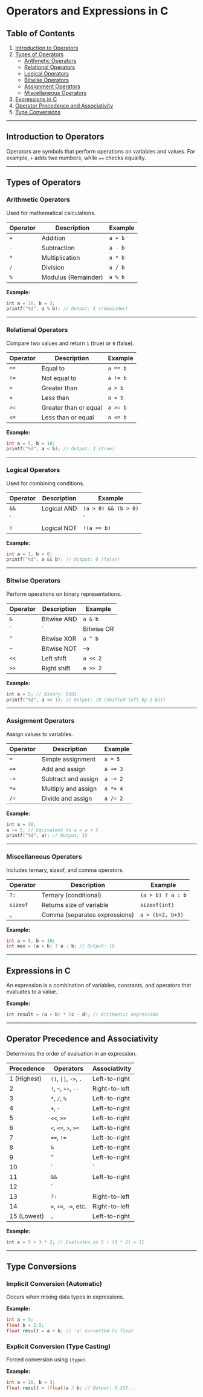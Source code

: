 
# Operators and Expressions in C

## Table of Contents
1. [Introduction to Operators](#introduction-to-operators)
2. [Types of Operators](#types-of-operators)
   - [Arithmetic Operators](#arithmetic-operators)
   - [Relational Operators](#relational-operators)
   - [Logical Operators](#logical-operators)
   - [Bitwise Operators](#bitwise-operators)
   - [Assignment Operators](#assignment-operators)
   - [Miscellaneous Operators](#miscellaneous-operators)
3. [Expressions in C](#expressions-in-c)
4. [Operator Precedence and Associativity](#operator-precedence-and-associativity)
5. [Type Conversions](#type-conversions)

---

## Introduction to Operators
Operators are symbols that perform operations on variables and values. For example, `+` adds two numbers, while `==` checks equality.

---

## Types of Operators

### Arithmetic Operators
Used for mathematical calculations.

| Operator | Description          | Example  |
|----------|----------------------|----------|
| `+`      | Addition            | `a + b`  |
| `-`      | Subtraction         | `a - b`  |
| `*`      | Multiplication      | `a * b`  |
| `/`      | Division            | `a / b`  |
| `%`      | Modulus (Remainder) | `a % b`  |

**Example:**
```c
int a = 10, b = 3;
printf("%d", a % b); // Output: 1 (remainder)
```

---

### Relational Operators
Compare two values and return `1` (true) or `0` (false).

| Operator | Description          | Example  |
|----------|----------------------|----------|
| `==`     | Equal to             | `a == b` |
| `!=`     | Not equal to         | `a != b` |
| `>`      | Greater than         | `a > b`  |
| `<`      | Less than            | `a < b`  |
| `>=`     | Greater than or equal| `a >= b` |
| `<=`     | Less than or equal   | `a <= b` |

**Example:**
```c
int a = 5, b = 10;
printf("%d", a < b); // Output: 1 (true)
```

---

### Logical Operators
Used for combining conditions.

| Operator | Description          | Example            |
|----------|----------------------|--------------------|
| `&&`     | Logical AND          | `(a > 0) && (b > 0)`|
| `||`     | Logical OR           | `(a > 0) || (b > 0)`|
| `!`      | Logical NOT          | `!(a == b)`         |

**Example:**
```c
int a = 1, b = 0;
printf("%d", a && b); // Output: 0 (false)
```

---

### Bitwise Operators
Perform operations on binary representations.

| Operator | Description          | Example  |
|----------|----------------------|----------|
| `&`      | Bitwise AND          | `a & b`  |
| `|`      | Bitwise OR           | `a | b`  |
| `^`      | Bitwise XOR          | `a ^ b`  |
| `~`      | Bitwise NOT          | `~a`     |
| `<<`     | Left shift           | `a << 2` |
| `>>`     | Right shift          | `a >> 2` |

**Example:**
```c
int a = 5; // Binary: 0101
printf("%d", a << 1); // Output: 10 (Shifted left by 1 bit)
```

---

### Assignment Operators
Assign values to variables.

| Operator | Description           | Example   |
|----------|-----------------------|-----------|
| `=`      | Simple assignment     | `a = 5`   |
| `+=`     | Add and assign        | `a += 3`  |
| `-=`     | Subtract and assign   | `a -= 2`  |
| `*=`     | Multiply and assign   | `a *= 4`  |
| `/=`     | Divide and assign     | `a /= 2`  |

**Example:**
```c
int a = 10;
a += 5; // Equivalent to a = a + 5
printf("%d", a); // Output: 15
```

---

### Miscellaneous Operators
Includes ternary, sizeof, and comma operators.

| Operator | Description                  | Example               |
|----------|------------------------------|-----------------------|
| `?:`     | Ternary (conditional)        | `(a > b) ? a : b`     |
| `sizeof` | Returns size of variable     | `sizeof(int)`         |
| `,`      | Comma (separates expressions)| `a = (b=2, b+3)`      |

**Example:**
```c
int a = 5, b = 10;
int max = (a > b) ? a : b; // Output: 10
```

---

## Expressions in C
An expression is a combination of variables, constants, and operators that evaluates to a value.

**Example:**
```c
int result = (a + b) * (c - d); // Arithmetic expression
```

---

## Operator Precedence and Associativity
Determines the order of evaluation in an expression.

| Precedence | Operators               | Associativity |
|------------|-------------------------|---------------|
| 1 (Highest)| `()`, `[]`, `->`, `.`   | Left-to-right |
| 2          | `!`, `~`, `++`, `--`    | Right-to-left |
| 3          | `*`, `/`, `%`           | Left-to-right |
| 4          | `+`, `-`                | Left-to-right |
| 5          | `<<`, `>>`              | Left-to-right |
| 6          | `<`, `<=`, `>`, `>=`    | Left-to-right |
| 7          | `==`, `!=`              | Left-to-right |
| 8          | `&`                     | Left-to-right |
| 9          | `^`                     | Left-to-right |
| 10         | `|`                     | Left-to-right |
| 11         | `&&`                    | Left-to-right |
| 12         | `||`                    | Left-to-right |
| 13         | `?:`                    | Right-to-left |
| 14         | `=`, `+=`, `-=`, etc.   | Right-to-left |
| 15 (Lowest)| `,`                     | Left-to-right |

**Example:**
```c
int x = 5 + 3 * 2; // Evaluates as 5 + (3 * 2) = 11
```

---

## Type Conversions
### Implicit Conversion (Automatic)
Occurs when mixing data types in expressions.

**Example:**
```c
int a = 5;
float b = 2.5;
float result = a + b; // 'a' converted to float
```

### Explicit Conversion (Type Casting)
Forced conversion using `(type)`.

**Example:**
```c
int a = 10, b = 3;
float result = (float)a / b; // Output: 3.333...
```
```